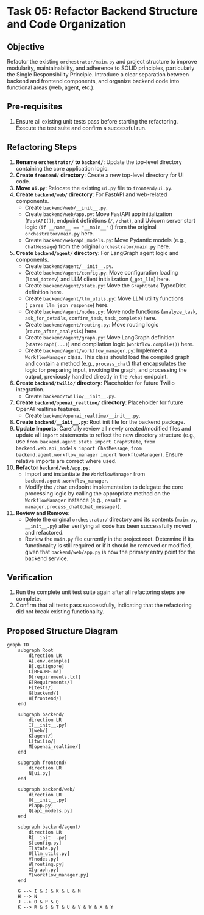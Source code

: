 # Task 05: Refactor Backend Structure and Code Organization

## Objective

Refactor the existing `orchestrator/main.py` and project structure to improve modularity, maintainability, and adherence to SOLID principles, particularly the Single Responsibility Principle. Introduce a clear separation between backend and frontend components, and organize backend code into functional areas (web, agent, etc.).

## Pre-requisites

1.  Ensure all existing unit tests pass before starting the refactoring. Execute the test suite and confirm a successful run.

## Refactoring Steps

1.  **Rename `orchestrator/` to `backend/`**: Update the top-level directory containing the core application logic.
2.  **Create `frontend/` directory**: Create a new top-level directory for UI code.
3.  **Move `ui.py`**: Relocate the existing `ui.py` file to `frontend/ui.py`.
4.  **Create `backend/web/` directory**: For FastAPI and web-related components.
    *   Create `backend/web/__init__.py`.
    *   Create `backend/web/app.py`: Move FastAPI app initialization (`FastAPI()`), endpoint definitions (`/`, `/chat`), and Uvicorn server start logic (`if __name__ == "__main__":`) from the original `orchestrator/main.py` here.
    *   Create `backend/web/api_models.py`: Move Pydantic models (e.g., `ChatMessage`) from the original `orchestrator/main.py` here.
5.  **Create `backend/agent/` directory**: For LangGraph agent logic and components.
    *   Create `backend/agent/__init__.py`.
    *   Create `backend/agent/config.py`: Move configuration loading (`load_dotenv`) and LLM client initialization (`_get_llm`) here.
    *   Create `backend/agent/state.py`: Move the `GraphState` TypedDict definition here.
    *   Create `backend/agent/llm_utils.py`: Move LLM utility functions (`_parse_llm_json_response`) here.
    *   Create `backend/agent/nodes.py`: Move node functions (`analyze_task`, `ask_for_details`, `confirm_task`, `task_complete`) here.
    *   Create `backend/agent/routing.py`: Move routing logic (`route_after_analysis`) here.
    *   Create `backend/agent/graph.py`: Move LangGraph definition (`StateGraph(...)`) and compilation logic (`workflow.compile()`) here.
    *   Create `backend/agent/workflow_manager.py`: Implement a `WorkflowManager` class. This class should load the compiled graph and contain a method (e.g., `process_chat`) that encapsulates the logic for preparing input, invoking the graph, and processing the output, previously handled directly in the `/chat` endpoint.
6.  **Create `backend/twilio/` directory**: Placeholder for future Twilio integration.
    *   Create `backend/twilio/__init__.py`.
7.  **Create `backend/openai_realtime/` directory**: Placeholder for future OpenAI realtime features.
    *   Create `backend/openai_realtime/__init__.py`.
8.  **Create `backend/__init__.py`**: Root init file for the backend package.
9.  **Update Imports**: Carefully review all newly created/modified files and update all `import` statements to reflect the new directory structure (e.g., use `from backend.agent.state import GraphState`, `from backend.web.api_models import ChatMessage`, `from backend.agent.workflow_manager import WorkflowManager`). Ensure relative imports are correct where used.
10. **Refactor `backend/web/app.py`**:
    *   Import and instantiate the `WorkflowManager` from `backend.agent.workflow_manager`.
    *   Modify the `/chat` endpoint implementation to delegate the core processing logic by calling the appropriate method on the `WorkflowManager` instance (e.g., `result = manager.process_chat(chat_message)`).
11. **Review and Remove**:
    *   Delete the original `orchestrator/` directory and its contents (`main.py`, `__init__.py`) after verifying all code has been successfully moved and refactored.
    *   Review the `main.py` file currently in the project root. Determine if its functionality is still required or if it should be removed or modified, given that `backend/web/app.py` is now the primary entry point for the backend service.

## Verification

1.  Run the complete unit test suite again after all refactoring steps are complete.
2.  Confirm that all tests pass successfully, indicating that the refactoring did not break existing functionality.

## Proposed Structure Diagram

```mermaid
graph TD
    subgraph Root
        direction LR
        A[.env.example]
        B[.gitignore]
        C[README.md]
        D[requirements.txt]
        E[Requirements/]
        F[tests/]
        G[backend/]
        H[frontend/]
    end

    subgraph backend/
        direction LR
        I[__init__.py]
        J[web/]
        K[agent/]
        L[twilio/]
        M[openai_realtime/]
    end

    subgraph frontend/
        direction LR
        N[ui.py]
    end

    subgraph backend/web/
        direction LR
        O[__init__.py]
        P[app.py]
        Q[api_models.py]
    end

    subgraph backend/agent/
        direction LR
        R[__init__.py]
        S[config.py]
        T[state.py]
        U[llm_utils.py]
        V[nodes.py]
        W[routing.py]
        X[graph.py]
        Y[workflow_manager.py]
    end

    G --> I & J & K & L & M
    H --> N
    J --> O & P & Q
    K --> R & S & T & U & V & W & X & Y
